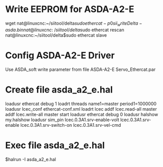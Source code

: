 # Write EEPROM for ASDA-A2-E
  wget 
  nat@linuxcnc:~/siitool/delta$sudo ethercat -p0 sii_write Delta-asda.bin
  nat@linuxcnc:~/siitool/delta$sudo ethercat rescan
  nat@linuxcnc:~/siitool/delta$sudo ethercat slave

# Config ASDA-A2-E Driver
  Use ASDA_soft write parameter from file ASDA-A2-E Servo_Ethercat.par   
  
# Create file asda_a2_e.hal

  loadusr ethercat debug 1
  loadrt threads name1=master period1=1000000
  loadusr lcec_conf ethercat-conf.xml
  loadrt lcec
  addf lcec.read-all master
  addf lcec.write-all master
  start
  loadusr ethercat debug 0
  loadusr halshow my.halshow
  loadusr sim_pin lcec.0.3A1.srv-enable-volt lcec.0.3A1.srv-enable lcec.0.3A1.srv-switch-on lcec.0.3A1.srv-vel-cmd 

# Exec file asda_a2_e.hal
  $halrun -I asda_a2_e.hal
